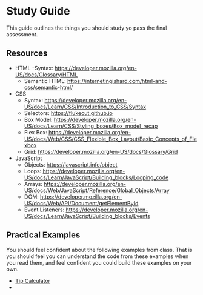 # Study Guide 

This guide outlines the things you should study yo pass the final assessment. 

## Resources 

- HTML
	-Syntax: https://developer.mozilla.org/en-US/docs/Glossary/HTML
	- Semantic HTML: https://internetingishard.com/html-and-css/semantic-html/
- CSS
	- Syntax: https://developer.mozilla.org/en-US/docs/Learn/CSS/Introduction_to_CSS/Syntax
	- Selectors: https://flukeout.github.io
	- Box Model: https://developer.mozilla.org/en-US/docs/Learn/CSS/Styling_boxes/Box_model_recap
	- Flex Box: https://developer.mozilla.org/en-US/docs/Web/CSS/CSS_Flexible_Box_Layout/Basic_Concepts_of_Flexbox
	- Grid: https://developer.mozilla.org/en-US/docs/Glossary/Grid
- JavaScript
	- Objects: https://javascript.info/object
	- Loops: https://developer.mozilla.org/en-US/docs/Learn/JavaScript/Building_blocks/Looping_code
	- Arrays: https://developer.mozilla.org/en-US/docs/Web/JavaScript/Reference/Global_Objects/Array
	- DOM: https://developer.mozilla.org/en-US/docs/Web/API/Document/getElementById
	- Event Listeners: https://developer.mozilla.org/en-US/docs/Learn/JavaScript/Building_blocks/Events
	
## Practical Examples
	
You should feel confident about the following examples from class. That is you should feel you can understand the code from these examples when you read them, and feel confident you could build these examples on your own. 

- [Tip Calculator](solutions/tip-calculator/)
- 
	
	




